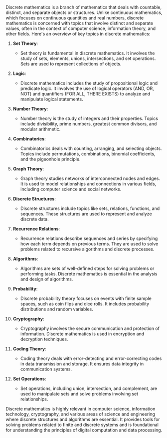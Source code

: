 Discrete mathematics is a branch of mathematics that deals with countable, distinct, and separate objects or structures. Unlike continuous mathematics, which focuses on continuous quantities and real numbers, discrete mathematics is concerned with topics that involve distinct and separate values, often in the context of computer science, information theory, and other fields. Here's an overview of key topics in discrete mathematics:

1. **Set Theory**:
   - Set theory is fundamental in discrete mathematics. It involves the study of sets, elements, unions, intersections, and set operations. Sets are used to represent collections of objects.

2. **Logic**:
   - Discrete mathematics includes the study of propositional logic and predicate logic. It involves the use of logical operators (AND, OR, NOT) and quantifiers (FOR ALL, THERE EXISTS) to analyze and manipulate logical statements.

3. **Number Theory**:
   - Number theory is the study of integers and their properties. Topics include divisibility, prime numbers, greatest common divisors, and modular arithmetic.

4. **Combinatorics**:
   - Combinatorics deals with counting, arranging, and selecting objects. Topics include permutations, combinations, binomial coefficients, and the pigeonhole principle.

5. **Graph Theory**:
   - Graph theory studies networks of interconnected nodes and edges. It is used to model relationships and connections in various fields, including computer science and social networks.

6. **Discrete Structures**:
   - Discrete structures include topics like sets, relations, functions, and sequences. These structures are used to represent and analyze discrete data.

7. **Recurrence Relations**:
   - Recurrence relations describe sequences and series by specifying how each term depends on previous terms. They are used to solve problems related to recursive algorithms and discrete processes.

8. **Algorithms**:
   - Algorithms are sets of well-defined steps for solving problems or performing tasks. Discrete mathematics is essential in the analysis and design of algorithms.

9. **Probability**:
   - Discrete probability theory focuses on events with finite sample spaces, such as coin flips and dice rolls. It includes probability distributions and random variables.

10. **Cryptography**:
    - Cryptography involves the secure communication and protection of information. Discrete mathematics is used in encryption and decryption techniques.

11. **Coding Theory**:
    - Coding theory deals with error-detecting and error-correcting codes in data transmission and storage. It ensures data integrity in communication systems.

12. **Set Operations**:
    - Set operations, including union, intersection, and complement, are used to manipulate sets and solve problems involving set relationships.

Discrete mathematics is highly relevant in computer science, information technology, cryptography, and various areas of science and engineering where discrete structures and algorithms are essential. It provides tools for solving problems related to finite and discrete systems and is foundational for understanding the principles of digital computation and data processing.